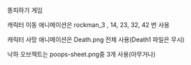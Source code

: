 똥피하기 게임

캐릭터 이동 애니메이션은 rockman_3 , 14, 23, 32, 42 번 사용

캐릭터 사망 애니메이션은 Death.png 전체 사용(Death1 파일은 무시)

낙하 오브젝트는 poops-sheet.png중 3개 사용(아무거나)
